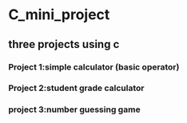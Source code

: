 # C_mini_project

## three projects using c

### Project 1:simple calculator (basic operator)

### Project 2:student grade calculator

### project 3:number guessing game
